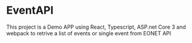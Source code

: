 # EventAPI
This project is a Demo APP using React, Typescript, ASP.net Core 3 and webpack to retrive a list of events or single event from EONET API
